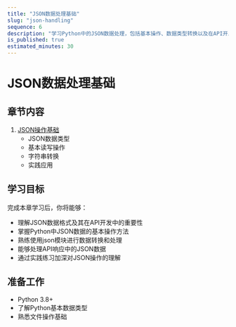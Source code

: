 ```yaml
---
title: "JSON数据处理基础"
slug: "json-handling"
sequence: 6
description: "学习Python中的JSON数据处理，包括基本操作、数据类型转换以及在API开发中的应用"
is_published: true
estimated_minutes: 30
---
```


# JSON数据处理基础

## 章节内容

1. [JSON操作基础](./json-operations.md)
   - JSON数据类型
   - 基本读写操作
   - 字符串转换
   - 实践应用

## 学习目标

完成本章学习后，你将能够：

- 理解JSON数据格式及其在API开发中的重要性
- 掌握Python中JSON数据的基本操作方法
- 熟练使用json模块进行数据转换和处理
- 能够处理API响应中的JSON数据
- 通过实践练习加深对JSON操作的理解

## 准备工作

- Python 3.8+
- 了解Python基本数据类型
- 熟悉文件操作基础
